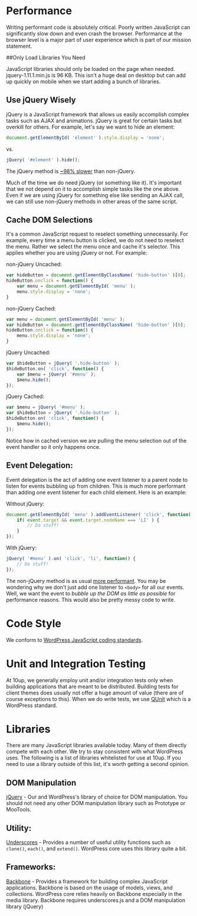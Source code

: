 # Performance

Writing performant code is absolutely critical. Poorly written JavaScript can significantly slow down and even crash the browser. Performance at the browser level is a major part of user experience which is part of our mission statement.

##Only Load Libraries You Need

JavaScript libraries should only be loaded on the page when needed. jquery-1.11.1.min.js is 96 KB. This isn't a huge deal on desktop but can add up quickly on mobile when we start adding a bunch of libraries.

## Use jQuery Wisely

jQuery is a JavaScript framework that allows us easily accomplish complex tasks such as AJAX and animations. jQuery is great for certain tasks but overkill for others. For example, let's say we want to hide an element:

```javascript
document.getElementById( 'element' ).style.display = 'none';
```

vs.

```javascript
jQuery( '#element' ).hide();
```

The jQuery method is [~98% slower](http://jsperf.com/selecting-and-hiding-element-with-without-jquery) than non-jQuery.

Much of the time we do need jQuery (or something like it). It's important that we not depend on it to accomplish simple tasks like the one above. Even if we are using jQuery for something else like sending an AJAX call, we can still use non-jQuery methods in other areas of the same script.

## Cache DOM Selections

It's a common JavaScript request to reselect something unnecessarily. For example, every time a menu button is clicked, we do not need to reselect the menu. Rather we select the menu once and cache it's selector. This applies whether you are using jQuery or not. For example:

non-jQuery Uncached:

```javascript
var hideButton = document.getElementByClassName( 'hide-button' )[0];
hideButton.onclick = function() {
    var menu = document.getElementById( 'menu' );
    menu.style.display = 'none';
}
```

non-jQuery Cached:

```javascript
var menu = document.getElementById( 'menu' );
var hideButton = document.getElementByClassName( 'hide-button' )[0];
hideButton.onclick = function() {
    menu.style.display = 'none';
}
```

jQuery Uncached:

```javascript
var $hideButton = jQuery( '.hide-button' );
$hideButton.on( 'click', function() {
    var $menu = jQuery( '#menu' );
    $menu.hide();
});
```

jQuery Cached:

```javascript
var $menu = jQuery( '#menu' );
var $hideButton = jQuery( '.hide-button' );
$hideButton.on( 'click', function() {
	$menu.hide();
});
```
Notice how in cached version we are pulling the menu selection out of the event handler so it only happens once.

## Event Delegation:

Event delegation is the act of adding one event listener to a parent node to listen for events bubbling up from children. This is much more performant than adding one event listener for each child element. Here is an example:

Without jQuery:

```javascript
document.getElementById( 'menu' ).addEventListener( 'click', function( event ) {
    if( event.target && event.target.nodeName === 'LI' ) {
        // Do stuff!
    }
});
```

With jQuery:

```javascript
jQuery( '#menu' ).on( 'click', 'li', function() {
    // Do stuff!
});
```

The non-jQuery method is as usual [more performant](http://jsperf.com/jquery-vs-non-jquery-event-delegation). You may be wondering why we don't just add one listener to ```<body>``` for all our events. Well, we want the event to *bubble up the DOM as little as possible* for performance reasons. This would also be pretty messy code to write.

# Code Style

We conform to [WordPress JavaScript coding standards](http://make.wordpress.org/core/handbook/coding-standards/javascript/).

# Unit and Integration Testing

At 10up, we generally employ unit and/or integration tests only when building applications that are meant to be distributed. Building tests for client themes does usually not offer a huge amount of value (there are of course exceptions to this). When we do write tests, we use [QUnit](http://qunitjs.com) which is a WordPress standard.

# Libraries

There are many JavaScript libraries available today. Many of them directly compete with each other. We try to stay consistent with what WordPress uses. The following is a list of libraries whitelisted for use at 10up. If you need to use a library outside of this list, it's worth getting a second opinion.

## DOM Manipulation

[jQuery](http://jquery.com/) - Our and WordPress's library of choice for DOM manipulation. You should not need any other DOM manipulation library such as Prototype or MooTools.

## Utility:

[Underscores](http://underscorejs.org) - Provides a number of useful utility functions such as ```clone()```, ```each()```, and ```extend()```. WordPress core uses this library quite a bit.

## Frameworks:

[Backbone](http://backbonejs.org) - Provides a framework for building complex JavaScript applications. Backbone is based on the usage of models, views, and collections. WordPress core relies heavily on Backbone especially in the media library. Backbone requires underscores.js and a DOM manipulation library (jQuery)


